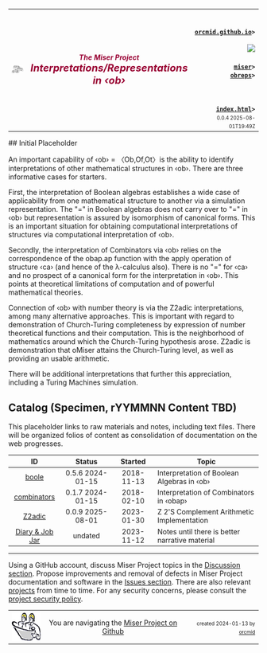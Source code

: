 <!-- index.md 0.0.4                 UTF-8                          2025-08-01
     ----1----|----2----|----3----|----4----|----5----|----6----|----7----|--*
     source <https://github.com/orcmid/miser/blob/master/docs/obreps/index.md>
     publication <https://orcmid.github.io/miser/obreps/>
     -->

<table border="0" width="100%">
  <tr>
    <td width="25%" align="left" height="6">
       <a href="../" title="The Miser Project on GitHub">
       <img src="../images/misertheory-logo.png" /></a>
    </td>
       <td width="48%" height="6"><p align="center"><font color="#990033"><strong>
    <i>The Miser Project</i><br />
    <i><big><big>Interpretations/Representations in ‹ob›</big></big></i></strong></font></p>
    </td>
    <td width="27%" height="6" valign="middle" align="right">
      <b><code>
      <a href="../../" target="_top">orcmid.github.io</a>&gt;
      </code></b>
      <br />
      <a href="https://clustrmaps.com/site/1bw9w" title="Visit tracker">
            <img src="//www.clustrmaps.com/map_v2.png?d=3-2eQV4fOuelVHp_YtztZ0hl9Uj4ei9zLKw_nRgCgyM&cl=ffffff" />
      </a>
      <br />
      <b><code>
      <a href="../" target="_top">miser</a>&gt;
      <a href="./" target="_top">obreps</a>&gt;
      </code></b>
      <br /><br />
      <b><code>
      <a href="index.html" target="_top">index.html</a>&gt;</code></b>
      <br />
      <small><small>
        0.0.4 2025-08-01T19:49Z<!-- MAINTAIN THIS MANUALLY -->
      </small></small>
      </td>
  </tr>
</table>
## Initial Placeholder

An important capability of ‹ob› = 〈Ob,Of,Ot〉is the ability to identify
interpretations of other mathematical structures in ‹ob›.  There are three
informative cases for starters.

First, the interpretation of Boolean algebras establishes a wide case of
applicability from one mathematical structure to another via a simulation
representation.  The "=" in Boolean algebras does not carry over to "=" in
‹ob› but representation is assured by isomorphism of canonical forms.  This
is an important situation for obtaining computational interpretations of
structures via computational interpretation of ‹ob›.

Secondly, the interpretation of Combinators via ‹ob› relies on the
correspondence of the obap.ap function with the apply operation of structure
‹ca› (and hence of the λ-calculus also).  There is no "=" for ‹ca› and no
prospect of a canonical form for the interpretation in ‹ob›.  This points at
theoretical limitations of computation and of powerful mathematical theories.

Connection of ‹ob› with number theory is via the Z2adic interpretations, among
many alternative approaches.  This is important with regard to demonstration
of Church-Turing completeness by expression of number theoretical functions
and their computation.  This is the neighborhood of mathematics around which
the Church-Turing hypothesis arose.  Z2adic is demonstration that oMiser
attains the Church-Turing level, as well as providing an usable arithmetic.

There will be additional interpretations that further this appreciation,
including a Turing Machines simulation.

## Catalog (Specimen, rYYMMNN Content TBD)

This placeholder links to raw materials and notes, including text files.
There will be organized folios of content as consolidation of documentation
on the web progresses.

| **ID** | **Status** | **Started** | **Topic** |
|   :-:   |   :-:   |  :-:   |  ---  |
| [boole](boole.txt)| 0.5.6 2024-01-15 | 2018-11-13 | Interpretation of Boolean Algebras in ‹ob› |
| [combinators](combinators.txt) | 0.1.7 2024-01-15 | 2018-02-10 | Interpretation of Combinators in ‹obap› |
| [Z2adic](Z2adic.txt)    | 0.0.9 2025-08-01 | 2023-01-30 | Z 2'S Complement Arithmetic Implementation |
| [Diary & Job Jar](c000000.htm)  | undated  | 2023-11-12 | Notes until there is better narrative material |

----

Using a GitHub account, discuss Miser Project topics in the
[Discussion section](https://github.com/orcmid/miser/discussions).  Propose
improvements and removal of defects in Miser Project documentation and
software in the [Issues section](https://github.com/orcmid/miser/issues).
There are also relevant
[projects](https://github.com/orcmid/miser/projects?query=is%3Aopen)
from time to time.  For any security concerns, please consult the
[project security policy](https://github.com/orcmid/miser/security).

<table border="0" cellspacing="3" width="100%">
  <tr>
    <td width="14%">
	<a href="index.htm" target="_top">
       <img border="0" src="../images/hardhat-thumb.gif" alt="Hard Hat Area"
            align="left" width="80" height="57">
       </a>
    </td>
    <td width="54%" valign="middle" align="center">
      You are navigating the <a href="../">Miser Project on Github</a></td>
    <td width="30%">
      <p align="right"><font size="-2">created 2024-01-13 by
         <a target="_top" href="../../orcmid">orcmid</a> </font></p>
    </td>
  </tr>
</table>
<!--

  0.0.4  2025-08-01T19:49Z Reflect 0.0.9 Z2adic
  0.0.3  2025-07-18T18:51Z Correct obrep> to obreps> in location block
  0.0.2  2025-07-10T20:01Z Conform top/bottom banners to 0.1.2 hybridForm
  0.0.1  2024-01-17T21:53Z Add explanatory synopsis
  0.0.0  2024-01-15T21:20Z Placeholder from 0.0.3 obap index.md as boilerplate



               *** end of miser/docs/obreps/index.md ***                 -->
